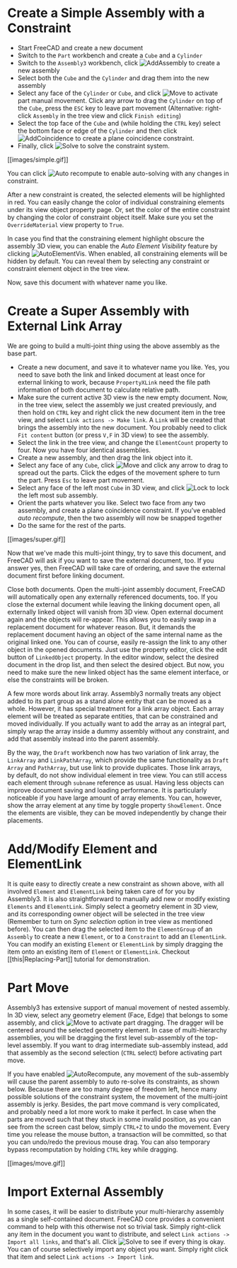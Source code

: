 # Create a Simple Assembly with a Constraint

* Start FreeCAD and create a new document
* Switch to the `Part` workbench and create a `Cube` and a `Cylinder`
* Switch to the `Assembly3` workbench, click
  ![AddAssembly](../raw/master/freecad/asm3/Gui/Resources/icons/Assembly_New_Assembly.svg?sanitize=true) 
  to create a new assembly
* Select both the `Cube` and the `Cylinder` and drag them into the new assembly
* Select any face of the `Cylinder` or `Cube`, and click
  ![Move](../raw/master/freecad/asm3/Gui/Resources/icons/Assembly_Move.svg?sanitize=true) to
  activate part manual movement. Click any arrow to drag the `Cylinder` on top
  of the `Cube`, press the `ESC` key to leave part movement (Alternative:
  right-click `Assembly` in the tree view and click `Finish editing`)
* Select the top face of the `Cube` and (while holding the `CTRL` key) select the bottom
  face or edge of the `Cylinder` and then click
  ![AddCoincidence](../raw/master/freecad/asm3/Gui/Resources/icons/constraints/Assembly_ConstraintCoincidence.svg?sanitize=true)
  to create a plane coincidence constraint.
* Finally, click
  ![Solve](../raw/master/freecad/asm3/Gui/Resources/icons/AssemblyWorkbench.svg?sanitize=true)
  to solve the constraint system.

[[images/simple.gif]]

You can click ![Auto recompute](../raw/master/freecad/asm3/Gui/Resources/icons/Assembly_AutoRecompute.svg?sanitize=true) 
to enable auto-solving with any changes in constraint.

After a new constraint is created, the selected elements will be highlighted in
red. You can easily change the color of individual constraining elements under
its view object property page. Or, set the color of the entire constraint by
changing the color of constraint object itself. Make sure you set the
`OverrideMaterial` view property to `True`. 

In case you find that the constraining element highlight obscure the assembly
3D view, you can enable the _Auto Element Visibility_ feature by clicking
![AutoElementVis](../raw/master/freecad/asm3/Gui/Resources/icons/Assembly_AutoElementVis.svg?sanitize=true).
When enabled, all constraining elements will be hidden by default. You can
reveal them by selecting any constraint or constraint element object in the
tree view.

Now, save this document with whatever name you like.

# Create a Super Assembly with External Link Array

We are going to build a multi-joint _thing_ using the above assembly as the
base part.

* Create a new document, and save it to whatever name you like. Yes, you need
  to save both the link and linked document at least once for external linking
  to work, because `PropertyXLink` need the file path information of both
  document to calculate relative path.
* Make sure the current active 3D view is the new empty document. Now, in the
  tree view, select the assembly we just created previously, and then hold on
  `CTRL` key and right click the new document item in the tree view, and select
  `Link actions -> Make link`. A `Link` will be created that brings the
  assembly into the new document. You probably need to click `Fit content`
  button (or press `V,F` in 3D view) to see the assembly.
* Select the link in the tree view, and change the `ElementCount` property to
  four. Now you have four identical assemblies.
* Create a new assembly, and then drag the link object into it.
* Select any face of any `Cube`, click
  ![Move](../raw/master/freecad/asm3/Gui/Resources/icons/Assembly_Move.svg?sanitize=true)
  and click any arrow to drag to spread out the parts. Click the edges of the
  movement sphere to turn the part. Press `Esc` to leave part movement.
* Select any face of the left most `Cube` in 3D view, and click
  ![Lock](../raw/master/freecad/asm3/Gui/Resources/icons/constraints/Assembly_ConstraintLock.svg?sanitize=true)
  to lock the left most sub assembly.
* Orient the parts whatever you like. Select two face from any two assembly,
  and create a plane coincidence constraint. If you've enabled _auto
  recompute_, then the two assembly will now be snapped together
* Do the same for the rest of the parts.

[[images/super.gif]]

Now that we've made this multi-joint thingy, try to save this document, and
FreeCAD will ask if you want to save the external document, too. If you answer
yes, then FreeCAD will take care of ordering, and save the external document
first before linking document.

Close both documents. Open the multi-joint assembly document, FreeCAD will
automatically open any externally referenced documents, too. If you close the
external document while leaving the linking document open, all externally
linked object will vanish from 3D view. Open external document again and the
objects will re-appear. This allows you to easily swap in a replacement
document for whatever reason. But, it demands the replacement document having
an object of the same internal name as the original linked one. You can of
course, easily re-assign the link to any other object in the opened documents.
Just use the property editor, click the edit button of `LinkedObject` property.
In the editor window, select the desired document in the drop list, and then
select the desired object. But now, you need to make sure the new linked object
has the same element interface, or else the constraints will be broken.

A few more words about link array. Assembly3 normally treats any object added
to its part group as a stand alone entity that can be moved as a whole.
However, it has special treatment for a link array object. Each array element
will be treated as separate entities, that can be constrained and moved
individually. If you actually want to add the array as an integral part, simply
wrap the array inside a dummy assembly without any constraint, and add that
assembly instead into the parent assembly. 

By the way, the `Draft` workbench now has two variation of link array, the
`LinkArray` and `LinkPathArray`, which provide the same functionality as
`Draft` `Array` and `PathArray`, but use link to provide duplicates. Those link
arrays, by default, do not show individual element in tree view. You can still
access each element through `subname` reference as usual. Having less
objects can improve document saving and loading performance. It is particularly
noticeable if you have large amount of array elements. You can, however, show
the array element at any time by toggle property `ShowElement`. Once the
elements are visible, they can be moved independently by change their
placements.

# Add/Modify Element and ElementLink

It is quite easy to directly create a new constraint as shown above, with all
involved `Element` and `ElementLink` being taken care of for you by Assembly3.
It is also straightforward to manually add new or modify existing `Elements`
and `ElementLink`. Simply select a geometry element in 3D view, and its
corresponding owner object will be selected in the tree view (Remember to turn
on _Sync selection_ option in tree view as mentioned before). You can then drag
the selected item to the `ElementGroup` of an `Assembly` to create a new
`Element`, or to a `Constraint` to add an `ElementLink`. You can modify an
existing `Element` or `ElementLink` by simply dragging the item onto an
existing item of `Element` or `ElementLink`. Checkout [[this|Replacing-Part]]
tutorial for demonstration.

# Part Move

Assembly3 has extensive support of manual movement of nested assembly. In 3D
view, select any geometry element (Face, Edge) that belongs to some assembly,
and click ![Move](../raw/master/freecad/asm3/Gui/Resources/icons/Assembly_Move.svg?sanitize=true) 
to activate part dragging. The dragger will be centered around the selected
geometry element. In case of multi-hierarchy assemblies, you will be dragging
the first level sub-assembly of the top-level assembly. If you want to drag
intermediate sub-assembly instead, add that assembly as the second selection
(`CTRL` select) before activating part move. 

If you have enabled ![AutoRecompute](../raw/master/freecad/asm3/Gui/Resources/icons/Assembly_AutoRecompute.svg?sanitize=true),
any movement of the sub-assembly will cause the parent assembly to auto
re-solve its constraints, as shown below. Because there are too many degree of
freedom left, hence many possible solutions of the constraint system, the
movement of the multi-joint assembly is jerky. Besides, the part move command
is very complicated, and probably need a lot more work to make it perfect. In
case when the parts are moved such that they stuck in some invalid position, as
you can see from the screen cast below, simply `CTRL+Z` to undo the movement.
Every time you release the mouse button, a transaction will be committed, so
that you can undo/redo the previous mouse drag. You can also temporary bypass
recomputation by holding `CTRL` key while dragging.


[[images/move.gif]]

# Import External Assembly

In some cases, it will be easier to distribute your multi-hierarchy assembly as
a single self-contained document. FreeCAD core provides a convenient command to
help with this otherwise not so trivial task. Simply right-click any item in
the document you want to distribute, and select `Link actions -> Import all
links`, and that's all. Click
![Solve](../raw/master/freecad/asm3/Gui/Resources/icons/AssemblyWorkbench.svg?sanitize=true)
to see if every thing is okay. You can of course selectively import any object
you want. Simply right click that item and select `Link actions -> Import
link`.

